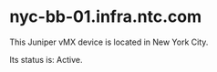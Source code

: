 # nyc-bb-01.infra.ntc.com

This Juniper vMX device is located in New York City.

Its status is: Active.
